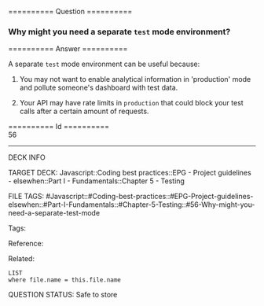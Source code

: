 ========== Question ==========  

### Why might you need a separate `test` mode environment?  

========== Answer ==========  

A separate `test` mode environment can be useful because:

1. You may not want to enable analytical information in 'production' mode and pollute someone's dashboard with test data.

2. Your API may have rate limits in `production` that could block your test calls after a certain amount of requests.

========== Id ==========  
56

---

DECK INFO

TARGET DECK: Javascript::Coding best practices::EPG - Project guidelines - elsewhen::Part I - Fundamentals::Chapter 5 - Testing

FILE TAGS: #Javascript::#Coding-best-practices::#EPG-Project-guidelines-elsewhen::#Part-I-Fundamentals::#Chapter-5-Testing::#56-Why-might-you-need-a-separate-test-mode

Tags:

Reference:

Related:

```dataview
LIST
where file.name = this.file.name
````
QUESTION STATUS: Safe to store
